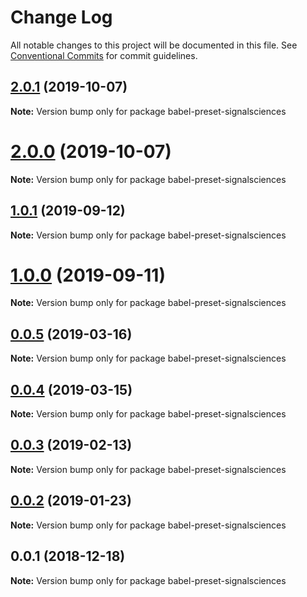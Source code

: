 # Change Log

All notable changes to this project will be documented in this file.
See [Conventional Commits](https://conventionalcommits.org) for commit guidelines.

## [2.0.1](https://github.com/signalsciences/jsdx/compare/babel-preset-signalsciences@2.0.0...babel-preset-signalsciences@2.0.1) (2019-10-07)

**Note:** Version bump only for package babel-preset-signalsciences

# [2.0.0](https://github.com/signalsciences/jsdx/compare/babel-preset-signalsciences@1.0.1...babel-preset-signalsciences@2.0.0) (2019-10-07)

**Note:** Version bump only for package babel-preset-signalsciences

## [1.0.1](https://github.com/signalsciences/jsdx/compare/babel-preset-signalsciences@1.0.0...babel-preset-signalsciences@1.0.1) (2019-09-12)

**Note:** Version bump only for package babel-preset-signalsciences

# [1.0.0](https://github.com/signalsciences/jsdx/compare/babel-preset-signalsciences@0.0.5...babel-preset-signalsciences@1.0.0) (2019-09-11)

**Note:** Version bump only for package babel-preset-signalsciences

## [0.0.5](https://github.com/signalsciences/jsdx/compare/babel-preset-signalsciences@0.0.4...babel-preset-signalsciences@0.0.5) (2019-03-16)

**Note:** Version bump only for package babel-preset-signalsciences

## [0.0.4](https://github.com/signalsciences/jsdx/compare/babel-preset-signalsciences@0.0.3...babel-preset-signalsciences@0.0.4) (2019-03-15)

**Note:** Version bump only for package babel-preset-signalsciences

## [0.0.3](https://github.com/signalsciences/jsdx/compare/babel-preset-signalsciences@0.0.2...babel-preset-signalsciences@0.0.3) (2019-02-13)

**Note:** Version bump only for package babel-preset-signalsciences

## [0.0.2](https://github.com/signalsciences/jsdx/compare/babel-preset-signalsciences@0.0.1...babel-preset-signalsciences@0.0.2) (2019-01-23)

**Note:** Version bump only for package babel-preset-signalsciences

## 0.0.1 (2018-12-18)

**Note:** Version bump only for package babel-preset-signalsciences
